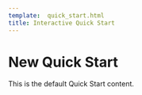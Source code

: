 ```yaml
---
template:  quick_start.html
title: Interactive Quick Start
---
```


# New Quick Start

This is the default Quick Start content.